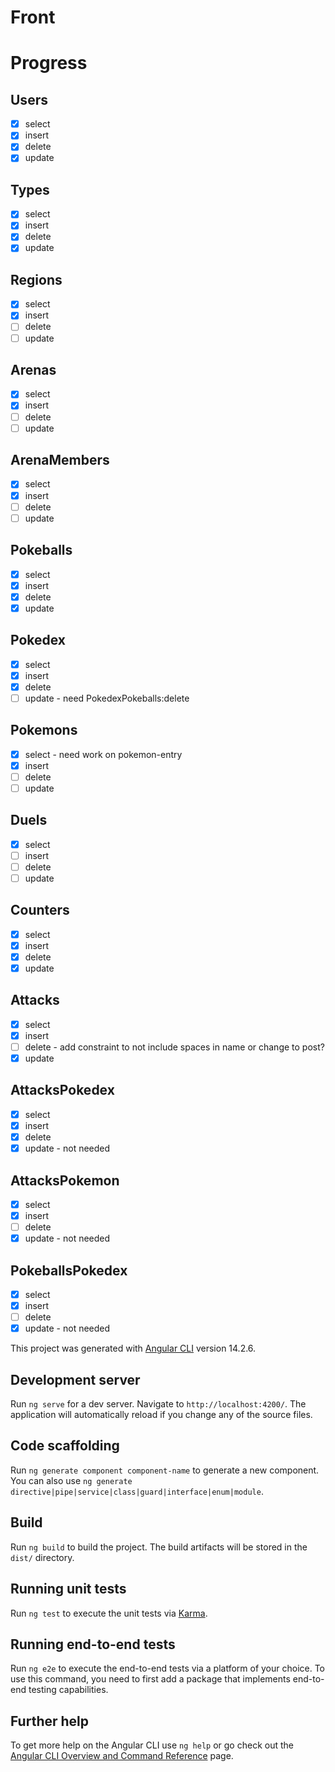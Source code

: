 # Front

# Progress

## Users
- [x] select
- [x] insert
- [x] delete
- [x] update
## Types
- [x] select
- [x] insert
- [x] delete
- [x] update
## Regions
- [x] select
- [x] insert
- [ ] delete
- [ ] update
## Arenas
- [x] select
- [x] insert
- [ ] delete
- [ ] update
## ArenaMembers
- [x] select
- [x] insert
- [ ] delete
- [ ] update
## Pokeballs
- [x] select
- [x] insert
- [x] delete
- [x] update
## Pokedex
- [x] select
- [x] insert
- [x] delete
- [ ] update - need PokedexPokeballs:delete
## Pokemons
- [x] select - need work on pokemon-entry
- [x] insert
- [ ] delete
- [ ] update
## Duels
- [x] select
- [ ] insert
- [ ] delete
- [ ] update
## Counters
- [x] select
- [x] insert
- [x] delete
- [x] update
## Attacks
- [x] select
- [x] insert
- [ ] delete - add constraint to not include spaces in name or change to post?
- [x] update
## AttacksPokedex
- [x] select
- [x] insert
- [x] delete
- [x] update - not needed
## AttacksPokemon
- [x] select
- [x] insert
- [ ] delete
- [x] update - not needed
## PokeballsPokedex
- [x] select
- [x] insert
- [ ] delete
- [x] update - not needed

This project was generated with [Angular CLI](https://github.com/angular/angular-cli) version 14.2.6.

## Development server

Run `ng serve` for a dev server. Navigate to `http://localhost:4200/`. The application will automatically reload if you change any of the source files.

## Code scaffolding

Run `ng generate component component-name` to generate a new component. You can also use `ng generate directive|pipe|service|class|guard|interface|enum|module`.

## Build

Run `ng build` to build the project. The build artifacts will be stored in the `dist/` directory.

## Running unit tests

Run `ng test` to execute the unit tests via [Karma](https://karma-runner.github.io).

## Running end-to-end tests

Run `ng e2e` to execute the end-to-end tests via a platform of your choice. To use this command, you need to first add a package that implements end-to-end testing capabilities.

## Further help

To get more help on the Angular CLI use `ng help` or go check out the [Angular CLI Overview and Command Reference](https://angular.io/cli) page.

